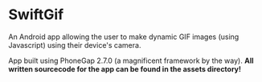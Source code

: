 SwiftGif
========

An Android app allowing the user to make dynamic GIF images (using Javascript) using their device's camera.

App built using PhoneGap 2.7.0 (a magnificent framework by the way). <b>All written sourcecode for the app can be found in the assets directory!</b>
